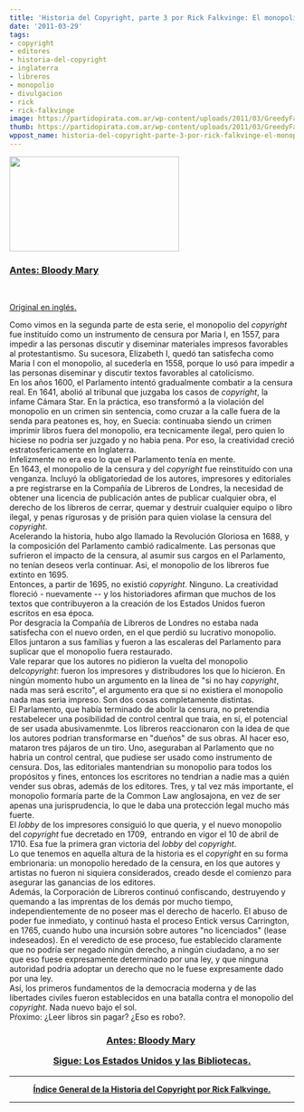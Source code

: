 ```yaml
---
title: 'Historia del Copyright, parte 3 por Rick Falkvinge: El monopolio muere y resucita.'
date: '2011-03-29'
tags:
- copyright
- editores
- historia-del-copyright
- inglaterra
- libreros
- monopolio
- divulgacion
- rick
- rick-falkvinge
image: https://partidopirata.com.ar/wp-content/uploads/2011/03/GreedyFatCat.jpg
thumb: https://partidopirata.com.ar/wp-content/uploads/2011/03/GreedyFatCat.jpg
wppost_name: historia-del-copyright-parte-3-por-rick-falkvinge-el-monopolio-muere-y-resucita
---
```


<a href="https://partidopirata.com.ar/wp-content/uploads/2011/03/GreedyFatCat.jpg"><img class="aligncenter size-medium wp-image-634" title="Happy Rich Businessman with US Dollars banknotes and Euro banknotes" src="https://partidopirata.com.ar/wp-content/uploads/2011/03/GreedyFatCat-300x168.jpg" alt="" width="300" height="168" /></a>
<h3><a rel="bookmark" href="../626/una-historia-del-copyright-por-rick-falkvinge-ii-bloody-mary">Antes: Bloody Mary</a></h3>
&nbsp;

<a href="http://falkvinge.net/2011/02/05/history-of-copyright-part-3-the-monopoly-dies-and-rises/" target="_blank">Original en inglés.</a>
<div>Como vimos en la segunda parte de esta serie, el monopolio del <em>copyright</em> fue instituído como un instrumento de censura por Maria I, en 1557,  para impedir a las personas discutir y diseminar materiales impresos  favorables al protestantismo. Su sucesora, Elizabeth I, quedó tan  satisfecha como Maria I con el monopolio, al sucederla en 1558, porque  lo usó para impedir a las personas diseminar y discutir textos  favorables al catolicismo.</div>
<div id="magicdomid4">En  los años 1600, el Parlamento intentó gradualmente combatir a la censura  real. En 1641, abolió al tribunal que juzgaba los casos de <em>copyright</em>,  la infame Cámara Star. En la práctica, eso transformó a la violación  del monopolio en un crimen sin sentencia, como cruzar a la calle fuera  de la senda para peatones es, hoy, en Suecia: continuaba siendo un  crimen imprimir libros fuera del monopolio, era tecnicamente ilegal,  pero quien lo hiciese no podria ser juzgado y no habia pena. Por eso, la  creatividad creció estratosfericamente en Inglaterra.</div>
<div id="magicdomid6">Infelizmente no era eso lo que el Parlamento tenía en mente.</div>
<div id="magicdomid8">En 1643, el monopolio de la censura y del <em>copyright</em> fue reinstituído con una venganza. Incluyó la obligatoriedad de los  autores, impresores y editoriales a pre registrarse en la Compañía de  Libreros de Londres, la necesidad de obtener una licencia de publicación  antes de publicar cualquier obra, el derecho de los libreros de cerrar,  quemar y destruir cualquier equipo o libro ilegal, y penas rígurosas y  de prisión para quien violase la censura del <em>copyright</em>.</div>
<div id="magicdomid10">Acelerando  la historia, hubo algo llamado la Revolución Gloriosa en 1688, y la  composición del Parlamento cambió radicalmente. Las personas que  sufrieron el impacto de la censura, al asumir sus cargos en el  Parlamento, no tenían deseos verla continuar. Asi, el monopolio de los  libreros fue extinto en 1695.</div>
<div id="magicdomid12">Entonces, a partir de 1695, no existió <em>copyright</em>.  Ninguno. La creatividad floreció - nuevamente -- y los historiadores  afirman que muchos de los textos que contribuyeron a la creación de los  Estados Unidos fueron escritos en esa época.</div>
<div id="magicdomid13">Por  desgracia la Compañía de Libreros de Londres no estaba nada satisfecha  con el nuevo orden, en el que perdió su lucrativo monopolio. Ellos  juntaron a sus famílias y fueron a las escaleras del Parlamento para  suplicar que el monopolio fuera restaurado.</div>
<div id="magicdomid15">Vale reparar que los autores no pidieron la vuelta del monopolio del<em>copyright</em>: fueron los impresores y distribudores los que lo hicieron. En ningún momento hubo un argumento en la línea de "si no hay <em>copyright</em>,  nada mas será escrito", el argumento era que si no existiera el  monopolio nada mas seria impreso. Son dos cosas completamente distintas.</div>
<div id="magicdomid17">El  Parlamento, que había terminado de abolir la censura, no pretendia  restabelecer una posibilidad de control central que traia, en sí, el  potencial de ser usada abusivamenmte. Los libreros reaccionaron con la  idea de que los autores podrian transformarse en "dueños" de sus obras.  Al hacer eso, mataron tres pájaros de un tiro. Uno, aseguraban al  Parlamento que no habria un control central, que pudiese ser usado como  instrumento de censura. Dos, las editoriales mantendrian su monopolio  para todos los propósitos y fines, entonces los escritores no tendrian a  nadie mas a quién vender sus obras, además de los editores. Tres, y tal  vez más importante, el monopolio formaría parte de la Common Law  anglosajona, en vez de ser apenas una jurisprudencia, lo que le daba una  protección legal mucho más fuerte.</div>
<div id="magicdomid19">El <em>lobby</em> de los impresores consiguió lo que queria, y el nuevo monopolio del <em>copyright </em>fue decretado en 1709,  entrando en vigor el 10 de abril de 1710. Esa fue la primera gran victoria del <em>lobby</em> del <em>copyright</em>.</div>
<div id="magicdomid21">Lo que tenemos en aquella altura de la historia es el <em>copyright</em> en su forma embrionaria: un monopolio heredado de la censura, en los  que autores y artistas no fueron ni siquiera considerados, creado desde  el comienzo para asegurar las ganancias de los editores.</div>
<div id="magicdomid23">Además,  la Corporación de Libreros continuó confiscando, destruyendo y quemando  a las imprentas de los demás por mucho tiempo, independientemente de no  poseer mas el derecho de hacerlo. El abuso de poder fue inmediato, y  continuó hasta el proceso Entick versus Carrington, en 1765, cuando hubo  una incursión sobre autores "no licenciados" (lease indeseados). En el  veredicto de ese proceso, fue establecido claramente que no podría ser  negado ningún derecho, a ningún ciudadano, a no ser que eso fuese  expresamente determinado por una ley, y que ninguna autoridad podria  adoptar un derecho que no le fuese expresamente dado por una ley.</div>
<div id="magicdomid25">Así,  los primeros fundamentos de la democracia moderna y de las libertades  civiles fueron establecidos en una batalla contra el monopolio del <em>copyright</em>. Nada nuevo bajo el sol.</div>
<div>Pŕoximo: ¿Leer libros sin pagar? ¿Eso es robo?.</div>
<div>
<h3 style="text-align: center;"><a rel="bookmark" href="../626/una-historia-del-copyright-por-rick-falkvinge-ii-bloody-mary">Antes: Bloody Mary</a>&nbsp;
<p style="text-align: center;"><strong><a href="https://partidopirata.com.ar/651/historia-del-copyright-parte-4-por-rick-falkvinge-los-estados-unidos-y-las-bibliotecas">Sigue: Los Estados Unidos y las Bibliotecas.</a></strong></p>
</h3>
<strong> </strong>

</div>

<hr />
<p style="text-align: center;"><strong><a href="https://partidopirata.com.ar/759/indice-de-la-historia-del-copyright-por-rick-falkvinge">Índice General de la Historia del Copyright por Rick Falkvinge.</a></strong></p>


<hr />
